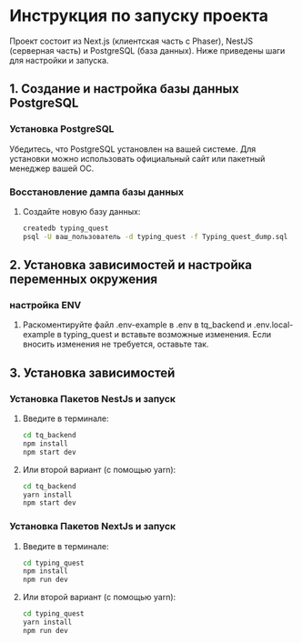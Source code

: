 # Инструкция по запуску проекта

Проект состоит из Next.js (клиентская часть с Phaser), NestJS (серверная часть) и PostgreSQL (база данных). Ниже приведены шаги для настройки и запуска.

## 1. Создание и настройка базы данных PostgreSQL

### Установка PostgreSQL
Убедитесь, что PostgreSQL установлен на вашей системе. Для установки можно использовать официальный сайт или пакетный менеджер вашей ОС.

### Восстановление дампа базы данных
1. Создайте новую базу данных:
   ```bash
   createdb typing_quest
   psql -U ваш_пользователь -d typing_quest -f Typing_quest_dump.sql

## 2. Установка зависимостей и настройка переменных окружения

### настройка ENV 
1. Раскоментируйте файл .env-example в .env в tq_backend и .env.local-example в typing_quest и вставьте возможные изменения. Если вносить изменения не требуется, оставьте так.

## 3. Установка зависимостей

### Установка Пакетов NestJs и запуск 
1. Введите в терминале:
   ```bash
   cd tq_backend
   npm install
   npm start dev

2. Или второй вариант (с помощью yarn):
   ```bash
   cd tq_backend
   yarn install
   npm start dev


### Установка Пакетов NextJs и запуск 
1. Введите в терминале:
   ```bash
   cd typing_quest
   npm install
   npm run dev

2. Или второй вариант (с помощью yarn):
   ```bash
   cd typing_quest
   yarn install
   npm run dev
